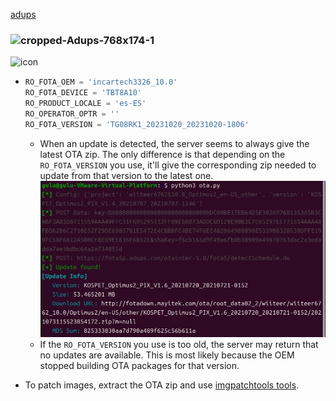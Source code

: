 [adups](http://www.adups.com/)
### ![cropped-Adups-768x174-1](https://github.com/user-attachments/assets/c8f42da3-425f-433e-bc0f-e2f86ab7f2dc)
![icon](https://github.com/user-attachments/assets/75f25f91-2b3c-4a5b-9295-8f25a922b612)


  * 
    ```python
    RO_FOTA_OEM = 'incartech3326_10.0'
    RO_FOTA_DEVICE = 'TBT8A10'
    RO_PRODUCT_LOCALE = 'es-ES'
    RO_OPERATOR_OPTR = ''
    RO_FOTA_VERSION = 'TG08RK1_20231020_20231020-1806'
    ```
    * When an update is detected, the server seems to always give the latest OTA zip. The only difference is that depending on the `RO_FOTA_VERSION` you use, it'll give the corresponding zip needed to update from that version to the latest one.
    ![Script output when update is found](Examples.jpg)
    * If the `RO_FOTA_VERSION` you use is too old, the server may return that no updates are available. This is most likely because the OEM stopped building OTA packages for that version.

* To patch images, extract the OTA zip and use [imgpatchtools tools](https://github.com/erfanoabdi/imgpatchtools).
